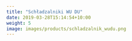 ```yaml
---
title: "Schładzalniki WU DU"
date: 2019-03-28T15:14:54+10:00
weight: 5
image: images/products/schladzalnik_wudu.png
---
```


